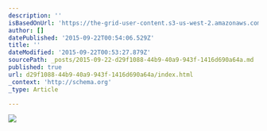 ```yaml
---
description: ''
isBasedOnUrl: 'https://the-grid-user-content.s3-us-west-2.amazonaws.com/4b399345-25b8-4b4f-9b0d-02b71e5014dd.jpg'
author: []
datePublished: '2015-09-22T00:54:06.529Z'
title: ''
dateModified: '2015-09-22T00:53:27.879Z'
sourcePath: _posts/2015-09-22-d29f1088-44b9-40a9-943f-1416d690a64a.md
published: true
url: d29f1088-44b9-40a9-943f-1416d690a64a/index.html
_context: 'http://schema.org'
_type: Article

---
```

![](https://the-grid-user-content.s3-us-west-2.amazonaws.com/4b399345-25b8-4b4f-9b0d-02b71e5014dd.jpg)